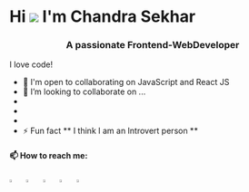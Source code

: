 Hi ![](https://user-images.githubusercontent.com/18350557/176309783-0785949b-9127-417c-8b55-ab5a4333674e.gif) I'm Chandra Sekhar
====================================================================================================================================
<h3 align="center">A passionate Frontend-WebDeveloper</h3>

 I love code!
- 🤝  I'm open to collaborating on JavaScript and React JS
- 👯 I’m looking to collaborate on ...
- 
- 
- 
- ⚡ Fun fact ** I think I am an Introvert person **

 #### 📫 How to reach me:
[<img src="https://pbs.twimg.com/profile_images/1772331192085274624/PlbkwMwX_400x400.png" width="3.5%"/>](https://www.naukri.com/mnjuser/profile?id=&altresid)  &nbsp; [<img src="https://img.icons8.com/color/48/000000/linkedin.png" width="3.5%"/>](https://www.linkedin.com/in/chandra-sekhar-b-62a0a7316/)  &nbsp; [<img src="https://pbs.twimg.com/profile_images/1551985640572583936/7nnX6til_400x400.jpg" width="3.5%"/>](https://profile.indeed.com/?hl=en_IN&co=IN&from=gnav-jobseeker-profile--profile-one-frontend)  &nbsp; [<img src="https://img.icons8.com/fluent/48/000000/instagram-new.png" width="3.5%"/>](https://www.instagram.com/iamchendu/)  &nbsp; <a href="https://iamchandrasekhar1023@gmail.com/"> <img src="https://img.icons8.com/fluent/48/000000/gmail.png" width="3.5%"/>
